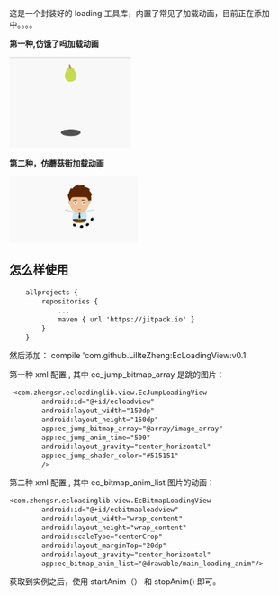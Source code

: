 
这是一个封装好的 loading 工具库，内置了常见了加载动画，目前正在添加中。。。。



**第一种,仿饿了吗加载动画**

![image](https://github.com/LillteZheng/EcLoadingView/raw/master/gif/jump.gif)

**第二种，仿蘑菇街加载动画**

![image](https://github.com/LillteZheng/EcLoadingView/raw/master/gif/people.gif)


## **怎么样使用**

```
	allprojects {
		repositories {
			...
			maven { url 'https://jitpack.io' }
		}
	}
```
然后添加：
 compile 'com.github.LillteZheng:EcLoadingView:v0.1'

第一种 xml 配置 , 其中 ec_jump_bitmap_array 是跳的图片：
```
 <com.zhengsr.ecloadinglib.view.EcJumpLoadingView
        android:id="@+id/ecloadview"
        android:layout_width="150dp"
        android:layout_height="150dp"
        app:ec_jump_bitmap_array="@array/image_array"
        app:ec_jump_anim_time="500"
        android:layout_gravity="center_horizontal"
        app:ec_jump_shader_color="#515151"
        />
``` 

第二种 xml 配置 , 其中 ec_bitmap_anim_list 图片的动画：
```
<com.zhengsr.ecloadinglib.view.EcBitmapLoadingView
        android:id="@+id/ecbitmaploadview"
        android:layout_width="wrap_content"
        android:layout_height="wrap_content"
        android:scaleType="centerCrop"
        android:layout_marginTop="20dp"
        android:layout_gravity="center_horizontal"
        app:ec_bitmap_anim_list="@drawable/main_loading_anim"/>
``` 

获取到实例之后，使用 startAnim（） 和  stopAnim() 即可。


